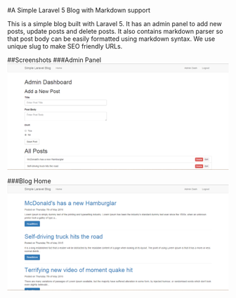 #A Simple Laravel 5 Blog with Markdown support

This is a simple blog built with Laravel 5. It has an admin panel to add new posts, update posts and delete posts. It also contains markdown parser so that post body can be easily formatted using markdown syntax. We use unique slug to make SEO friendly URLs.

##Screenshots
###Admin Panel
![](screenshots/admin-screenshot.png?raw=true "Admin-Panel")

###Blog Home
![](screenshots/blog-home.png?raw=true "Blog-Home")
